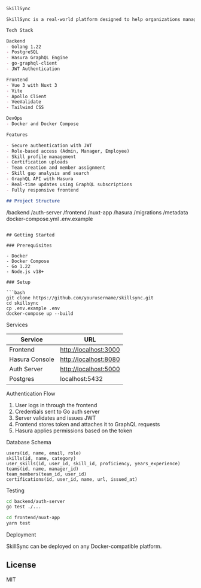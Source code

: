 ```markdown
SkillSync

SkillSync is a real-world platform designed to help organizations manage, assess, and visualize employee skills, certifications, and team readiness. It enables team leads and HR managers to identify gaps, build efficient teams, and make informed staffing decisions.

Tech Stack

Backend
- Golang 1.22
- PostgreSQL
- Hasura GraphQL Engine
- go-graphql-client
- JWT Authentication

Frontend
- Vue 3 with Nuxt 3
- Vite
- Apollo Client
- VeeValidate
- Tailwind CSS

DevOps
- Docker and Docker Compose

Features

- Secure authentication with JWT
- Role-based access (Admin, Manager, Employee)
- Skill profile management
- Certification uploads
- Team creation and member assignment
- Skill gap analysis and search
- GraphQL API with Hasura
- Real-time updates using GraphQL subscriptions
- Fully responsive frontend

## Project Structure

```

/backend
/auth-server
/frontend
/nuxt-app
/hasura
/migrations
/metadata
docker-compose.yml
.env.example

```

## Getting Started

### Prerequisites

- Docker
- Docker Compose
- Go 1.22
- Node.js v18+

### Setup

```bash
git clone https://github.com/yourusername/skillsync.git
cd skillsync
cp .env.example .env
docker-compose up --build
````

Services

| Service        | URL                                            |
| -------------- | ---------------------------------------------- |
| Frontend       | [http://localhost:3000](http://localhost:3000) |
| Hasura Console | [http://localhost:8080](http://localhost:8080) |
| Auth Server    | [http://localhost:5000](http://localhost:5000) |
| Postgres       | localhost:5432                                 |

Authentication Flow

1. User logs in through the frontend
2. Credentials sent to Go auth server
3. Server validates and issues JWT
4. Frontend stores token and attaches it to GraphQL requests
5. Hasura applies permissions based on the token

Database Schema

```
users(id, name, email, role)
skills(id, name, category)
user_skills(id, user_id, skill_id, proficiency, years_experience)
teams(id, name, manager_id)
team_members(team_id, user_id)
certifications(id, user_id, name, url, issued_at)
```

Testing

```bash
cd backend/auth-server
go test ./...

cd frontend/nuxt-app
yarn test
```

Deployment

SkillSync can be deployed on any Docker-compatible platform.

## License

MIT

```
```
